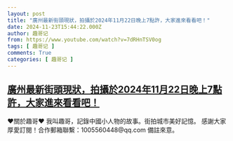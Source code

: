 ```yaml
---
layout: post
title: "廣州最新街頭現狀，拍攝於2024年11月22日晚上7點許，大家進來看看吧！"
date: 2024-11-23T15:44:22.000Z
author: 趣哥记
from: https://www.youtube.com/watch?v=7dRHnTSV0og
tags: [ 趣哥记 ]
comments: True
categories: [ 趣哥记 ]
---
```

<!--1732376662000-->
[廣州最新街頭現狀，拍攝於2024年11月22日晚上7點許，大家進來看看吧！](https://www.youtube.com/watch?v=7dRHnTSV0og)
------

<div>
♥關於趣哥♥  我叫趣哥，記錄中國小人物的故事。街拍城市美好記憶。  感謝大家厚愛訂閱！合作郵箱聯繫：1005560448@qq.com 備註來意。
</div>

